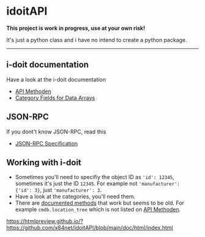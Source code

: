 # idoitAPI

**This project is work in progress, use at your own risk!**  

It's just a python class and i have no intend to create a python package.  

---

## i-doit documentation
Have a look at the i-doit documentation
* [API Methoden](https://kb.i-doit.com/display/de/API+Methoden)
* [Category Fields for Data Arrays](https://kb.i-doit.com/display/en/Category+Fields+for+Data+Arrays)

## JSON-RPC 
If you dont't know JSON-RPC, read this
* [JSON-RPC Specification](https://www.jsonrpc.org/specification)

## Working with i-doit
* Sometimes you'll need to specifiy the object ID as `'id': 12345`, sometimes it's just the ID `12345`. For example not `'manufacturer': {'id': 3}`, just `'manufacturer': 3`.
* Have a look at the categories, you'll need them.
* There are [documented methods](https://kb.i-doit.com/pages/viewpage.action?pageId=7831613#API(JSONRPC)-Methoden) that work but seems to be old. For example `cmdb.location_tree` which is not listed on [API Methoden](https://kb.i-doit.com/display/de/API+Methoden).

https://htmlpreview.github.io/?https://github.com/x84net/idoitAPI/blob/main/doc/html/index.html

